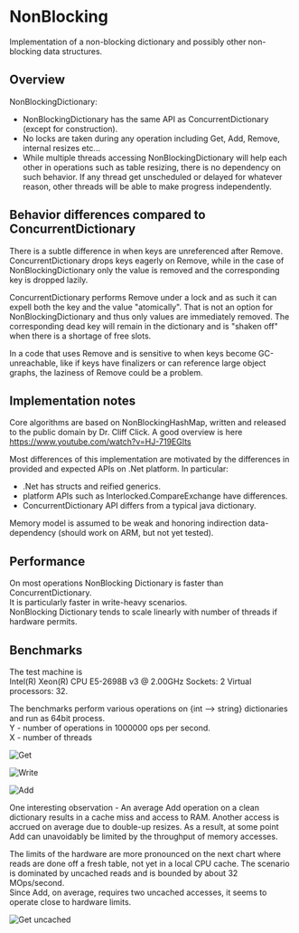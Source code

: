 # NonBlocking
Implementation of a non-blocking dictionary and possibly other non-blocking data structures.

## Overview

NonBlockingDictionary:

- NonBlockingDictionary has the same API as ConcurrentDictionary (except for construction).
- No locks are taken during any operation including Get, Add, Remove, internal resizes etc...
- While multiple threads accessing NonBlockingDictionary will help each other in operations such as table resizing, there is no dependency on such behavior. If any thread get unscheduled or delayed for whatever reason, other threads will be able to make progress independently.

## Behavior differences compared to ConcurrentDictionary
There is a subtle difference in when keys are unreferenced after Remove. ConcurrentDictionary drops keys eagerly on Remove, while in the case of NonBlockingDictionary only the value is removed and the corresponding key is dropped lazily.  

ConcurrentDictionary performs Remove under a lock and as such it can expell both the key and the value "atomically". That is not an option for NonBlockingDictionary and thus only values are immediately removed. The corresponding dead key will remain in the dictionary and is "shaken off" when there is a shortage of free slots.

In a code that uses Remove and is sensitive to when keys become GC-unreachable, like if keys have finalizers or can reference large object graphs, the laziness of Remove could be a problem.

## Implementation notes
Core algorithms are based on NonBlockingHashMap, written and released to the public domain by Dr. Cliff Click.
A good overview is here https://www.youtube.com/watch?v=HJ-719EGIts

Most differences of this implementation are motivated by the differences in provided and expected APIs on .Net platform. In particular:
- .Net has structs and reified generics.
- platform APIs such as Interlocked.CompareExchange have differences.
- ConcurrentDictionary API differs from a typical java dictionary.

Memory model is assumed to be weak and honoring indirection data-dependency (should work on ARM, but not yet tested).

## Performance

On most operations NonBlocking Dictionary is faster than ConcurrentDictionary.  
It is particularly faster in write-heavy scenarios.  
NonBlocking Dictionary tends to scale linearly with number of threads if hardware permits.  

## Benchmarks

The test machine is  
	Intel(R) Xeon(R) CPU E5-2698B v3 @ 2.00GHz	Sockets:	2	Virtual processors:	32.

The benchmarks perform various operations on {int --> string} dictionaries and run as 64bit process.  
Y - number of operations in 1000000 ops per second.  
X - number of threads  

![Get](/../pictures//Graphs/Read.png?raw=true "Random Get")

![Write](/../pictures//Graphs/Write.png?raw=true "Random Write")

![Add](/../pictures//Graphs/Add.png?raw=true "Random Add")

One interesting observation - An average Add operation on a clean dictionary results in a cache miss and access to RAM. Another access is accrued on average due to double-up resizes. As a result, at some point Add can unavoidably be limited by the throughput of memory accesses. 

The limits of the hardware are more pronounced on the next chart where reads are done off a fresh table, not yet in a local CPU cache.
The scenario is dominated by uncached reads and is bounded by about 32 MOps/second.  
Since Add, on average, requires two uncached accesses, it seems to operate close to hardware limits.

![Get uncached](/../pictures//Graphs/ReadNocached.png?raw=true "Random Get fm Fresh table")




